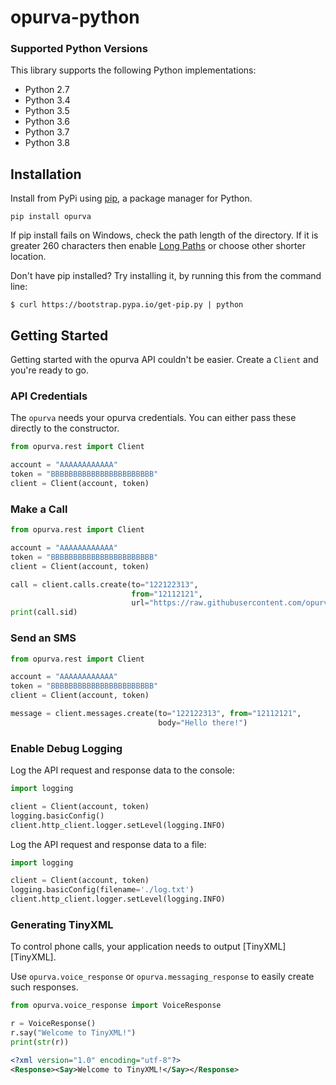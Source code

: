 # opurva-python


### Supported Python Versions

This library supports the following Python implementations:

* Python 2.7
* Python 3.4
* Python 3.5
* Python 3.6
* Python 3.7
* Python 3.8

## Installation

Install from PyPi using [pip](https://pip.pypa.io/en/latest/), a
package manager for Python.

    pip install opurva

If pip install fails on Windows, check the path length of the directory. If it is greater 260 characters then enable [Long Paths](https://docs.microsoft.com/en-us/windows/win32/fileio/maximum-file-path-limitation) or choose other shorter location.

Don't have pip installed? Try installing it, by running this from the command
line:

    $ curl https://bootstrap.pypa.io/get-pip.py | python

## Getting Started

Getting started with the opurva API couldn't be easier. Create a
`Client` and you're ready to go.

### API Credentials

The `opurva` needs your opurva credentials. You can either pass these
directly to the constructor.

```python
from opurva.rest import Client

account = "AAAAAAAAAAAA"
token = "BBBBBBBBBBBBBBBBBBBBBBB"
client = Client(account, token)
```

### Make a Call

```python
from opurva.rest import Client

account = "AAAAAAAAAAAA"
token = "BBBBBBBBBBBBBBBBBBBBBBB"
client = Client(account, token)

call = client.calls.create(to="122122313",
                           from="12112121",
                           url="https://raw.githubusercontent.com/opurva/public/master/answer_speak.xml")
print(call.sid)
```

### Send an SMS

```python
from opurva.rest import Client

account = "AAAAAAAAAAAA"
token = "BBBBBBBBBBBBBBBBBBBBBBB"
client = Client(account, token)

message = client.messages.create(to="122122313", from="12112121",
                                 body="Hello there!")
```

### Enable Debug Logging

Log the API request and response data to the console:

```python
import logging

client = Client(account, token)
logging.basicConfig()
client.http_client.logger.setLevel(logging.INFO)
```

Log the API request and response data to a file:

```python
import logging

client = Client(account, token)
logging.basicConfig(filename='./log.txt')
client.http_client.logger.setLevel(logging.INFO)
```

### Generating TinyXML

To control phone calls, your application needs to output [TinyXML][TinyXML].

Use `opurva.voice_response` or `opurva.messaging_response` to easily create such responses.

```python
from opurva.voice_response import VoiceResponse

r = VoiceResponse()
r.say("Welcome to TinyXML!")
print(str(r))
```

```xml
<?xml version="1.0" encoding="utf-8"?>
<Response><Say>Welcome to TinyXML!</Say></Response>
```
